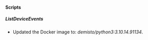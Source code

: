 
#### Scripts

##### ListDeviceEvents

- Updated the Docker image to: *demisto/python3:3.10.14.91134*.
